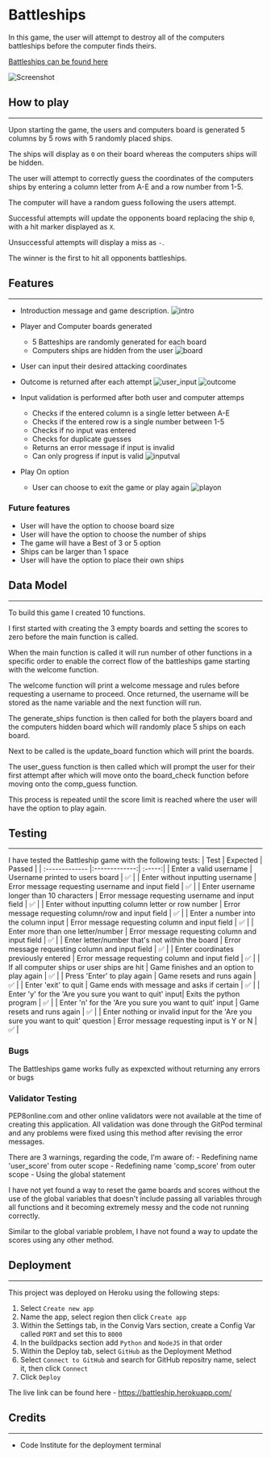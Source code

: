 # Battleships
In this game, the user will attempt to destroy all of the computers battleships before the computer finds theirs.

[Battleships can be found here](https://battleship.herokuapp.com/)

![Screenshot](screenshot)
## How to play
-----
Upon starting the game, the users and computers board is generated 5 columns by 5 rows with 5 randomly placed ships.

The ships will display as `0` on their board whereas the computers ships will be hidden.

The user will attempt to correctly guess the coordinates of the computers ships by entering a column letter from A-E and a row number from 1-5.

The computer will have a random guess following the users attempt.

Successful attempts will update the opponents board replacing the ship `0`, with a hit marker displayed as `X`.

Unsuccessful attempts will display a miss as `-`.

The winner is the first to hit all opponents battleships.

## Features
-----
- Introduction message and game description.
![intro](intro)

- Player and Computer boards generated
    - 5 Batteships are randomly generated for each board
    - Computers ships are hidden from the user
![board](board)
- User can input their desired attacking coordinates
- Outcome is returned after each attempt
![user_input](userinput)
![outcome](outcome)

- Input validation is performed after both user and computer attemps
    - Checks if the entered column is a single letter between A-E
    - Checks if the entered row is a single number between 1-5
    - Checks if no input was entered
    - Checks for duplicate guesses
    - Returns an error message if input is invalid
    - Can only progress if input is valid
![inputval](inputval)
- Play On option
    - User can choose to exit the game or play again
![playon](playon)

### Future features

- User will have the option to choose board size
- User will have the option to choose the number of ships
- The game will have a Best of 3 or 5 option
- Ships can be larger than 1 space
- User will have the option to place their own ships

## Data Model
-----
To build this game I created 10 functions.

I first started with creating the 3 empty boards and setting the scores to zero before the main function is called.

When the main function is called it will run number of other functions in a specific order to enable the correct flow of the battleships game starting with the welcome function.

The welcome function will print a welcome message and rules before requesting a username to proceed.
Once returned, the username will be stored as the name variable and the next function will run.

The generate_ships function is then called for both the players board and the computers hidden board which will randomly place 5 ships on each board.

Next to be called is the update_board function which will print the boards.

The user_guess function is then called which will prompt the user for their first attempt after which will move onto the board_check function before moving onto the comp_guess function.

This process is repeated until the score limit is reached where the user will have the option to play again.


## Testing
-----
I have tested the Battleship game with the following tests:
| Test       | Expected           | Passed  |
| :------------- |:-------------:| :-----:|
| Enter a valid username      | Username printed to users board | ✅ |
| Enter without inputting username      | Error message requesting username and input field | ✅ |
| Enter username longer than 10 characters | Error message requesting username and input field | ✅ |
| Enter without inputting column letter or row number     | Error message requesting column/row and input field      |   ✅ |
| Enter a number into the column input | Error message requesting column and input field      | ✅ |
| Enter more than one letter/number | Error message requesting column and input field | ✅  |
| Enter letter/number that's not within the board | Error message requesting column and input field | ✅  |
| Enter coordinates previously entered  | Error message requesting column and input field |  ✅ |
| If all computer ships or user ships are hit  | Game finishes and an option to play again |  ✅ |
| Press 'Enter' to play again  | Game resets and runs again |  ✅ |
| Enter 'exit' to quit | Game ends with message and asks if certain |  ✅ |
| Enter 'y' for the 'Are you sure you want to quit' input| Exits the python program |  ✅ |
| Enter 'n' for the 'Are you sure you want to quit' input | Game resets and runs again |  ✅ |
| Enter nothing or invalid input for the 'Are you sure you want to quit' question | Error message requesting input is Y or N |  ✅ |

### Bugs

The Battleships game works fully as expexcted without returning any errors or bugs

### Validator Testing

PEP8online.com and other online validators were not available at the time of creating this application.
All validation was done through the GitPod terminal and any problems were fixed using this method after revising the error messages.

There are 3 warnings, regarding the code, I'm aware of:
    - Redefining name 'user_score' from outer scope
    - Redefining name 'comp_score' from outer scope
    - Using the global statement

I have not yet found a way to reset the game boards and scores without the use of the global variables that doesn't include passing all variables through all functions and it becoming extremely messy and the code not running correctly.

Similar to the global variable problem, I have not found a way to update the scores using any other method.

## Deployment
-----
This project was deployed on Heroku using the following steps:

1. Select `Create new app`
2. Name the app, select region then click `Create app`
3. Within the Settings tab, in the Convig Vars section, create a Config Var called `PORT` and set this to `8000`
4. In the buildpacks section add `Python` and `NodeJS` in that order
5. Within the Deploy tab, select `GitHub` as the Deployment Method
6. Select `Connect to GitHub` and search for GitHub repositry name, select it, then click `Connect`
7. Click `Deploy`

The live link can be found here - https://battleship.herokuapp.com/

## Credits
-----
- Code Institute for the deployment terminal